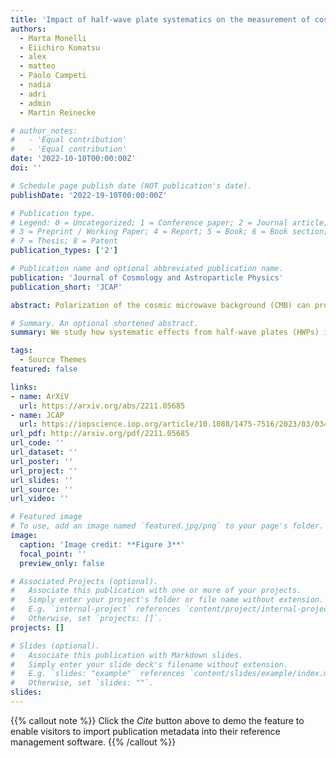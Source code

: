 ```yaml
---
title: 'Impact of half-wave plate systematics on the measurement of cosmic birefringence from CMB polarization'
authors: 
  - Marta Monelli
  - Eiichiro Komatsu
  - alex
  - matteo
  - Paolo Campeti
  - nadia 
  - adri  
  - admin
  - Martin Reinecke

# author_notes:
#   - 'Equal contribution'
#   - 'Equal contribution'
date: '2022-10-10T00:00:00Z'
doi: ''

# Schedule page publish date (NOT publication's date).
publishDate: '2022-19-10T00:00:00Z'

# Publication type.
# Legend: 0 = Uncategorized; 1 = Conference paper; 2 = Journal article;
# 3 = Preprint / Working Paper; 4 = Report; 5 = Book; 6 = Book section;
# 7 = Thesis; 8 = Patent
publication_types: ['2']

# Publication name and optional abbreviated publication name.
publication: 'Journal of Cosmology and Astroparticle Physics'
publication_short: 'JCAP'

abstract: Polarization of the cosmic microwave background (CMB) can probe new parity-violating physics such as cosmic birefringence (CB), which requires exquisite control over instrumental systematics. The non-idealities of the half-wave plate (HWP) represent a source of systematics when used as a polarization modulator. We study their impact on the CMB angular power spectra, which is partially degenerate with CB and miscalibration of the polarization angle. We use full-sky beam convolution simulations including HWP to generate mock noiseless time-ordered data, process them through a bin averaging map-maker, and calculate the power spectra including TB and  EB correlations. We also derive analytical formulae which accurately model the observed spectra. For our choice of HWP parameters, the HWP-induced angle amounts to a few degrees, which could be misinterpreted as CB. Accurate knowledge of the HWP is required to mitigate this. Our simulation and analytical formulae will be useful for deriving requirements for the accuracy of HWP calibration.

# Summary. An optional shortened abstract.
summary: We study how systematic effects from half-wave plates (HWPs) impact our ability to probe parity-violating physics such as cosmic birefringence (CB).

tags:
  - Source Themes
featured: false

links:
- name: ArXiV
  url: https://arxiv.org/abs/2211.05685
- name: JCAP
  url: https://iopscience.iop.org/article/10.1088/1475-7516/2023/03/034
url_pdf: http://arxiv.org/pdf/2211.05685
url_code: ''
url_dataset: ''
url_poster: ''
url_project: ''
url_slides: ''
url_source: ''
url_video: ''

# Featured image
# To use, add an image named `featured.jpg/png` to your page's folder.
image:
  caption: 'Image credit: **Figure 3**'
  focal_point: ''
  preview_only: false

# Associated Projects (optional).
#   Associate this publication with one or more of your projects.
#   Simply enter your project's folder or file name without extension.
#   E.g. `internal-project` references `content/project/internal-project/index.md`.
#   Otherwise, set `projects: []`.
projects: []

# Slides (optional).
#   Associate this publication with Markdown slides.
#   Simply enter your slide deck's filename without extension.
#   E.g. `slides: "example"` references `content/slides/example/index.md`.
#   Otherwise, set `slides: ""`.
slides:
---
```


{{% callout note %}}
Click the _Cite_ button above to demo the feature to enable visitors to import publication metadata into their reference management software.
{{% /callout %}}

<!-- Supplementary notes can be added here, including [code and math](https://wowchemy.com/docs/content/writing-markdown-latex/). -->
